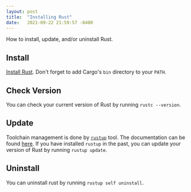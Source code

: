 ```yaml
---
layout: post
title:  "Installing Rust"
date:   2021-09-22 21:59:57 -0400
---
```


How to install, update, and/or uninstall Rust.

## Install

[Install Rust](https://www.rust-lang.org/tools/install).
Don't forget to add Cargo's `bin` directory to your `PATH`.

## Check Version

You can check your current version of Rust by running `rustc --version`.

## Update

Toolchain management is done by [`rustup`](https://github.com/rust-lang/rustup) tool. The documentation can be found [here](https://github.com/rust-lang/rustup/blob/master/README.md).
If you have installed `rustup` in the past, you can update your version of Rust by running `rustup update`.

## Uninstall 

 You can uninstall rust by running `rustup self uninstall`.